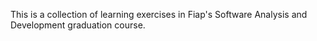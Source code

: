 This is a collection of learning exercises in Fiap's Software Analysis and Development graduation course.

